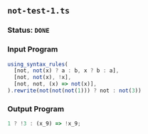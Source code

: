 ## `not-test-1.ts`

### Status: `DONE`

### Input Program

```typescript
using_syntax_rules(
  [not, not(x) ? a : b, x ? b : a],
  [not, not(x), !x],
  [not, not, (x) => not(x)],
).rewrite(not(not(not(1))) ? not : not(3))
```

### Output Program

```typescript
1 ? !3 : (x_9) => !x_9;
```

